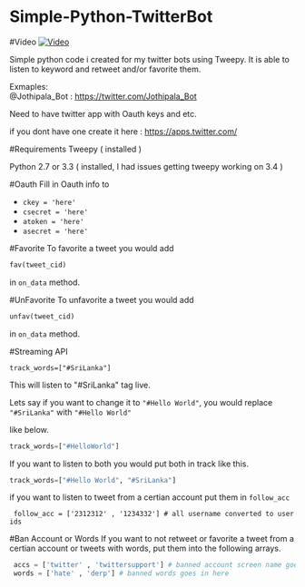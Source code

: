 # Simple-Python-TwitterBot 


#Video
[![Video](http://i.imgur.com/14lnzbS.png)](http://www.youtube.com/watch?v=OurIac65qqI)


Simple python code i created for my twitter bots using Tweepy. It is able to listen to keyword and retweet and/or favorite them.

Exmaples:  
@Jothipala_Bot  :  https://twitter.com/Jothipala_Bot  


Need to have twitter app with Oauth keys and etc.

if you dont have one create it here : https://apps.twitter.com/


#Requirements 
Tweepy ( installed )

Python 2.7 or 3.3 ( installed, I had issues getting tweepy working on 3.4 )


#Oauth
Fill in Oauth info to

* `ckey = 'here'`
* `csecret = 'here'`
* `atoken = 'here'`
* `asecret = 'here'`

#Favorite
To favorite a tweet you would add

```python
fav(tweet_cid)
```

in ```on_data``` method. 


#UnFavorite
To unfavorite a tweet you would add

```python
unfav(tweet_cid)
```

in ```on_data``` method. 

#Streaming API

```
track_words=["#SriLanka"]
```

This will listen to "#SriLanka" tag live.
 
Lets say if you want to change it to ```"#Hello World"```, you would replace ```"#SriLanka"``` with ```"#Hello World"```

like below.
```python
track_words=["#HelloWorld"]
```

If you want to listen to both you would put both in track like this. 


```python
track_words=["#Hello World", "#SriLanka"]
```

if you want to listen to tweet from a certian account put them in `follow_acc`

```
 follow_acc = ['2312312' , '1234332'] # all username converted to user ids
```



#Ban Account or Words
If you want to not retweet or favorite a tweet from a certian account or tweets with words,
put them into the following arrays.

```python
 accs = ['twitter' , 'twittersupport'] # banned account screen name goes in here
 words = ['hate' , 'derp'] # banned words goes in here
```
